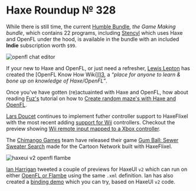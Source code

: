 [_template]: ../templates/roundup.html
[date]: / "2015-07-15 13:41:00"
[modified]: / "2015-07-15 13:41:00"
[published]: / "2015-07-15 13:41:00"
[“”]: a ""
# Haxe Roundup № 328

While there is still time, the current [Humble Bundle][l1], _the Game Making bundle_,
which contains 22 programs, including [Stencyl][l2] which uses Haxe and OpenFL
under the hood, is available in the bundle with an included **Indie** subscription
worth `$99`.

![openfl chat editor](/img/328/chatide.png "Jaroslav Meloun (@jarnik) working on a conversation editor using OpenFL.")

If your new to Haxe and OpenFL, or just need a refresher, [Lewis Lepton][gh1] has
created the [OpenFL Know How Wiki][[l3], a _“place for anyone to learn & bone up 
on knowledge of Haxe/OpenFL”_.

Once you've have gotten (re)actuainted with Haxe and OpenFL, how about reading
[Fuz's][tw1] tutorial on how to [Create random maze's with Haxe and OpenFL][l4].

[Lars Doucet][tw2] continues to implement futher controller support to HaxeFlixel 
with the most recent adding [support for Wii][l6] controllers. Checkout the preview
showing [Wii remote input mapped to a Xbox controller][l5].

The [Chimango Games][tw3] team have released their game [Gum Ball: Sewer Sweater 
Search][l7] made for the Cartoon Network built with HaxeFlixel.

![haxeui v2 openfl flambe](/img/328/haxeuiv2.png "HaxeUI Version 2")

[Ian Harrigan][tw4] tweeted a couple of previews for HaxeUI `v2` which can
run on either [OpenFL or Flambe][l8] using the same `.xml` definition. Ian has
also created a [binding demo][l9] which you can try, based on HaxeUI `v2` code.

[tw4]: https://twitter.com/IanHarrigan1982 "@IanHarrigan1982"
[tw3]: https://twitter.com/ChimangoGames "@ChimangoGames"
[tw2]: https://twitter.com/larsiusprime "@larsiusprime"
[tw1]: https://twitter.com/fuz_games "@fuz_games"

[gh1]: https://github.com/lewislepton "@lewislepton"

[l9]: https://dl.dropboxusercontent.com/u/26678671/haxeui-openfl.swf "HaxeUI v2 Binding Demo"
[l8]: https://twitter.com/IanHarrigan1982/status/619791095891918848 "HaxeUI v2 running on OpenFL and Flambe"
[l7]: http://www.minijuegos.com/juego/gumball-sewer-sweater-search "Gum Ball: Sewer Sweater Search"
[l6]: https://github.com/HaxeFlixel/flixel/pull/1563 "Add Wiimote support to HaxeFlixel"
[l5]: https://twitter.com/larsiusprime/status/620718009355669504 "Wii Remote Pitch and Roll"
[l4]: https://fuzdevlog.wordpress.com/2015/07/10/create-random-maze-with-haxeopenfl/ "Create random maze's with Haxe and OpenFL"
[l3]: https://github.com/lewislepton/openfl-know-how/wiki "Haxe and OpenFL Know How Wiki"
[l2]: http://www.stencyl.com/ "Stencyl: Make iPhone, iPad, Android Games with code"
[l1]: https://www.humblebundle.com/ "Humble Game Making Bundle"